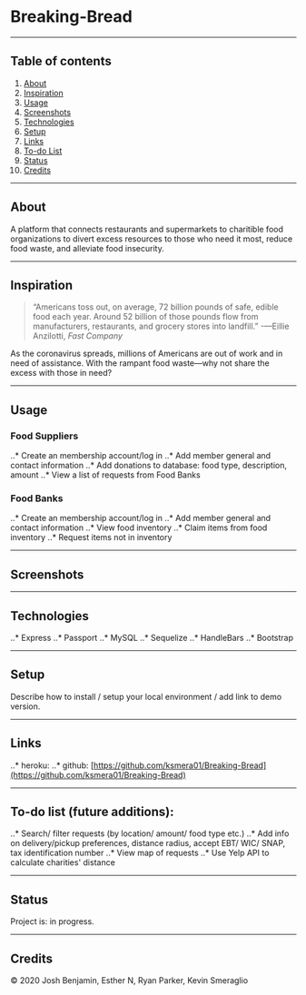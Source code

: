 # Breaking-Bread

------------------
## Table of contents

1. [About](#about)
2. [Inspiration](#inspiration)
3. [Usage](#usage)
4. [Screenshots](#screenshots)
5. [Technologies](#technologies)
6. [Setup](#setup)
7. [Links](#links)
8. [To-do List](#todo)
9. [Status](#status)
10. [Credits](#credits)

------------------
## About <a name="about"></a>

A platform that connects restaurants and supermarkets to charitible food organizations to divert excess resources to those who need it most, reduce food waste, and alleviate food insecurity. 

------------------
## Inspiration <a name="inspiration"></a>

> “Americans toss out, on average, 72 billion pounds of safe, edible food each year. Around 52 billion of those pounds flow from manufacturers, restaurants, and grocery stores into landfill.” -—Eillie Anzilotti, *Fast Company*

As the coronavirus spreads, millions of Americans are out of work and in need of assistance. With the rampant food waste—why not share the excess with those in need?

------------------
## Usage <a name="usage"></a>

### Food Suppliers
..* Create an membership account/log in
..* Add member general and contact information
..* Add donations to database: food type, description, amount
..* View a list of requests from Food Banks

### Food Banks
..* Create an membership account/log in
..* Add member general and contact information
..* View food inventory
..* Claim items from food inventory
..* Request items not in inventory

------------------
## Screenshots <a name="screenshots"></a>


------------------
## Technologies <a name="technologies"></a>

..* Express
..* Passport
..* MySQL
..* Sequelize
..* HandleBars
..* Bootstrap

------------------
## Setup <a name="setup"></a>

Describe how to install / setup your local environment / add link to demo version.

------------------
## Links <a name="links"></a>

..* heroku:
..* github: [https://github.com/ksmera01/Breaking-Bread](https://github.com/ksmera01/Breaking-Bread)

------------------
## To-do list (future additions): <a name="todo"></a>

..* Search/ filter requests (by location/ amount/ food type etc.)
..* Add info on delivery/pickup preferences, distance radius, accept EBT/ WIC/ SNAP, tax identification number
..* View map of requests
..* Use Yelp API to calculate charities' distance

------------------
## Status <a name="status"></a>

Project is: in progress.

------------------
## Credits <a name="credits"></a>

© 2020 Josh Benjamin, Esther N, Ryan Parker, Kevin Smeraglio

 
